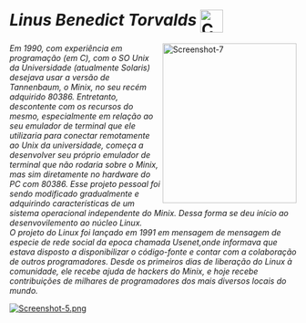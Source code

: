 # *Linus Benedict Torvalds* <img alt="Coding Gif" src="https://thumbs.gfycat.com/UnevenSomberGalapagossealion.webp?id=s2s53807#gsc.tab=0?cid=790b76118849e7b024333f0377101b6f9d71150022128261&rid=giphy.gif&ct=g" height="40" width="40" align="center"/>&nbsp;<br/> 

<a href='https://www.infowester.com/historia_linux.php' target='_blank'><img src='https://i.postimg.cc/dDXkbWWM/Screenshot-7.png' height="280px" width="235,16px" align="right" alt='Screenshot-7'/></a>

*Em 1990, com experiência em programação (em C), com o SO Unix da Universidade (atualmente Solaris) desejava usar a versão de Tannenbaum, o Minix, no seu recém adquirido 80386. Entretanto, descontente com os recursos do mesmo, especialmente em relação ao seu emulador de terminal que ele utilizaria para conectar remotamente ao Unix da universidade, começa a desenvolver seu próprio emulador de terminal que não rodaria sobre o Minix, mas sim diretamente no hardware do PC com 80386. Esse projeto pessoal foi sendo modificado gradualmente e adquirindo características de um sistema operacional independente do Minix. Dessa forma se deu início ao desenvovilemento ao núcleo Linux. <br/>
O projeto do Linux foi lançado em 1991 em mensagem de mensagem de especie de rede social da epoca chamada Usenet,onde informava que estava disposto a disponibilizar o código-fonte e contar com a colaboração de outros programadores. Desde os primeiros dias de liberação do Linux à comunidade, ele recebe ajuda de hackers do Minix, e hoje recebe contribuições de milhares de programadores dos mais diversos locais do mundo.*

<p align='center'>


[![Screenshot-5.png](https://i.postimg.cc/4yJBz8VG/Screenshot-5.png)](https://git-scm.com/book/pt-br/v2/Come%C3%A7ando-O-B%C3%A1sico-do-Git/) <br/>


                                                                                                                 
                                                                                                                 


